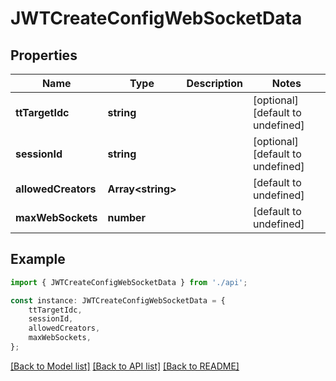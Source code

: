 # JWTCreateConfigWebSocketData


## Properties

Name | Type | Description | Notes
------------ | ------------- | ------------- | -------------
**ttTargetIdc** | **string** |  | [optional] [default to undefined]
**sessionId** | **string** |  | [optional] [default to undefined]
**allowedCreators** | **Array&lt;string&gt;** |  | [default to undefined]
**maxWebSockets** | **number** |  | [default to undefined]

## Example

```typescript
import { JWTCreateConfigWebSocketData } from './api';

const instance: JWTCreateConfigWebSocketData = {
    ttTargetIdc,
    sessionId,
    allowedCreators,
    maxWebSockets,
};
```

[[Back to Model list]](../README.md#documentation-for-models) [[Back to API list]](../README.md#documentation-for-api-endpoints) [[Back to README]](../README.md)
